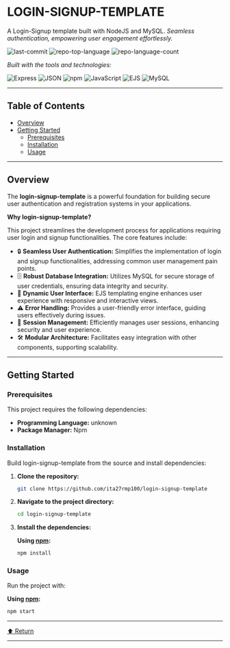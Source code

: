 # LOGIN-SIGNUP-TEMPLATE
A Login-Signup template built with NodeJS and MySQL.
*Seamless authentication, empowering user engagement effortlessly.*

![last-commit](https://img.shields.io/github/last-commit/ita27rmp100/login-signup-template?style=flat&logo=git&logoColor=white&color=0080ff)
![repo-top-language](https://img.shields.io/github/languages/top/ita27rmp100/login-signup-template?style=flat&color=0080ff)
![repo-language-count](https://img.shields.io/github/languages/count/ita27rmp100/login-signup-template?style=flat&color=0080ff)

*Built with the tools and technologies:*

![Express](https://img.shields.io/badge/Express-000000.svg?style=flat&logo=Express&logoColor=white)
![JSON](https://img.shields.io/badge/JSON-000000.svg?style=flat&logo=JSON&logoColor=white)
![npm](https://img.shields.io/badge/npm-CB3837.svg?style=flat&logo=npm&logoColor=white)
![JavaScript](https://img.shields.io/badge/JavaScript-F7DF1E.svg?style=flat&logo=JavaScript&logoColor=black)
![EJS](https://img.shields.io/badge/EJS-B4CA65.svg?style=flat&logo=EJS&logoColor=black)
![MySQL](https://img.shields.io/badge/MySQL-4479A1.svg?style=flat&logo=MySQL&logoColor=white)

</div>

---

## Table of Contents

- [Overview](#overview)
- [Getting Started](#getting-started)
    - [Prerequisites](#prerequisites)
    - [Installation](#installation)
    - [Usage](#usage)

---

## Overview

The **login-signup-template** is a powerful foundation for building secure user authentication and registration systems in your applications.

**Why login-signup-template?**

This project streamlines the development process for applications requiring user login and signup functionalities. The core features include:

- 🔒 **Seamless User Authentication:** Simplifies the implementation of login and signup functionalities, addressing common user management pain points.
- 🗄️ **Robust Database Integration:** Utilizes MySQL for secure storage of user credentials, ensuring data integrity and security.
- 🎨 **Dynamic User Interface:** EJS templating engine enhances user experience with responsive and interactive views.
- ⚠️ **Error Handling:** Provides a user-friendly error interface, guiding users effectively during issues.
- 🔑 **Session Management:** Efficiently manages user sessions, enhancing security and user experience.
- 🛠️ **Modular Architecture:** Facilitates easy integration with other components, supporting scalability.

---

## Getting Started

### Prerequisites

This project requires the following dependencies:

- **Programming Language:** unknown
- **Package Manager:** Npm

### Installation

Build login-signup-template from the source and install dependencies:

1. **Clone the repository:**

     ```sh
     git clone https://github.com/ita27rmp100/login-signup-template
     ```

2. **Navigate to the project directory:**

     ```sh
     cd login-signup-template
     ```

3. **Install the dependencies:**

     **Using [npm](https://www.npmjs.com/):**

     ```sh
     npm install
     ```

### Usage

Run the project with:

**Using [npm](https://www.npmjs.com/):**

```sh
npm start
```

---

[⬆ Return](#top)

---